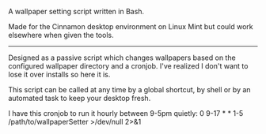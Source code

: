 A wallpaper setting script written in Bash.

Made for the Cinnamon desktop environment on Linux Mint but could work elsewhere when given the tools.

---------------------------------------------------------------
Designed as a passive script which changes wallpapers based on the configured wallpaper directory and a cronjob.
I've realized I don't want to lose it over installs so here it is.

This script can be called at any time by a global shortcut, by shell or by an automated task to keep your desktop fresh.

I have this cronjob to run it hourly between 9-5pm quietly:
  0 9-17 * * 1-5 /path/to/wallpaperSetter >/dev/null 2>&1
